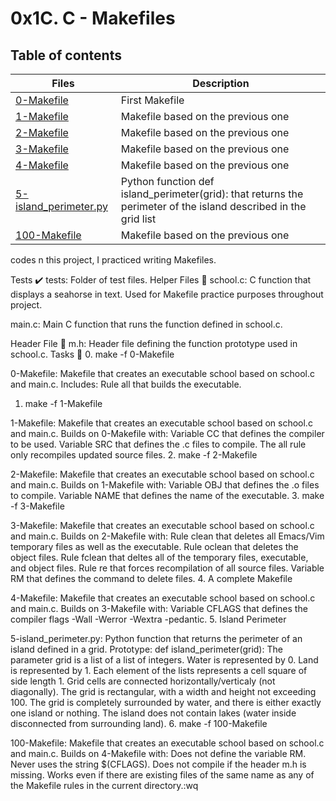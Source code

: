 # 0x1C. C - Makefiles

## Table of contents
Files | Description
----- | -----------
[0-Makefile](./0-Makefile) | First Makefile
[1-Makefile](./1-Makefile) | Makefile based on the previous one
[2-Makefile](./2-Makefile) | Makefile based on the previous one
[3-Makefile](./3-Makefile) | Makefile based on the previous one
[4-Makefile](./4-Makefile) | Makefile based on the previous one
[5-island_perimeter.py](./5-island_perimeter.py) | Python function def island_perimeter(grid): that returns the perimeter of the island described in the grid list
[100-Makefile](./100-Makefile) | Makefile based on the previous one
codes
n this project, I practiced writing Makefiles.

Tests ✔️
tests: Folder of test files.
Helper Files 🙌
school.c: C function that displays a seahorse in text. Used for Makefile practice purposes throughout project.

main.c: Main C function that runs the function defined in school.c.

Header File 📁
m.h: Header file defining the function prototype used in school.c.
Tasks 📃
0. make -f 0-Makefile

0-Makefile: Makefile that creates an executable school based on school.c and main.c. Includes:
Rule all that builds the executable.
1. make -f 1-Makefile

1-Makefile: Makefile that creates an executable school based on school.c and main.c. Builds on 0-Makefile with:
Variable CC that defines the compiler to be used.
Variable SRC that defines the .c files to compile.
The all rule only recompiles updated source files.
2. make -f 2-Makefile

2-Makefile: Makefile that creates an executable school based on school.c and main.c. Builds on 1-Makefile with:
Variable OBJ that defines the .o files to compile.
Variable NAME that defines the name of the executable.
3. make -f 3-Makefile

3-Makefile: Makefile that creates an executable school based on school.c and main.c. Builds on 2-Makefile with:
Rule clean that deletes all Emacs/Vim temporary files as well as the executable.
Rule oclean that deletes the object files.
Rule fclean that deltes all of the temporary files, executable, and object files.
Rule re that forces recompilation of all source files.
Variable RM that defines the command to delete files.
4. A complete Makefile

4-Makefile: Makefile that creates an executable school based on school.c and main.c. Builds on 3-Makefile with:
Variable CFLAGS that defines the compiler flags -Wall -Werror -Wextra -pedantic.
5. Island Perimeter

5-island_perimeter.py: Python function that returns the perimeter of an island defined in a grid.
Prototype: def island_perimeter(grid):
The parameter grid is a list of a list of integers.
Water is represented by 0.
Land is represented by 1.
Each element of the lists represents a cell square of side length 1.
Grid cells are connected horizontally/verticaly (not diagonally).
The grid is rectangular, with a width and height not exceeding 100.
The grid is completely surrounded by water, and there is either exactly one island or nothing.
The island does not contain lakes (water inside disconnected from surrounding land).
6. make -f 100-Makefile

100-Makefile: Makefile that creates an executable school based on school.c and main.c. Builds on 4-Makefile with:
Does not define the variable RM.
Never uses the string $(CFLAGS).
Does not compile if the header m.h is missing.
Works even if there are existing files of the same name as any of the Makefile rules in the current directory.:wq

